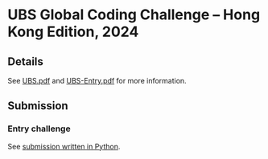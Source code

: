# UBS Global Coding Challenge – Hong Kong Edition, 2024

## Details

See [UBS.pdf](./PDF/UBS.pdf) and [UBS-Entry.pdf](./PDF/UBS-Entry.pdf) for more information.

## Submission

### Entry challenge

See [submission written in Python](./entry-src/main.py).
